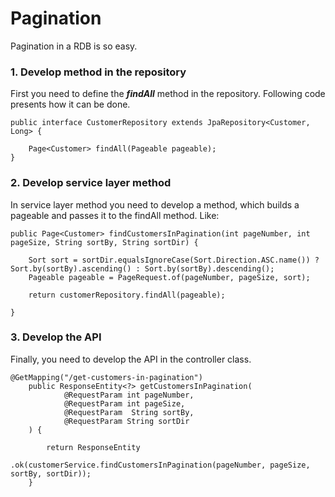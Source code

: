 # Pagination

Pagination in a RDB is so easy.

### 1. Develop method in the repository
First you need to define the ___findAll___ method in the repository. Following code
presents how it can be done.

```
public interface CustomerRepository extends JpaRepository<Customer, Long> {

    Page<Customer> findAll(Pageable pageable);
}
```

### 2. Develop service layer method
In service layer method you need to develop a method, which builds a pageable and
passes it to the findAll method. Like:

```
public Page<Customer> findCustomersInPagination(int pageNumber, int pageSize, String sortBy, String sortDir) {

    Sort sort = sortDir.equalsIgnoreCase(Sort.Direction.ASC.name()) ? Sort.by(sortBy).ascending() : Sort.by(sortBy).descending();
    Pageable pageable = PageRequest.of(pageNumber, pageSize, sort);

    return customerRepository.findAll(pageable);

}
```

### 3. Develop the API
Finally, you need to develop the API in the controller class.

```
@GetMapping("/get-customers-in-pagination")
    public ResponseEntity<?> getCustomersInPagination(
            @RequestParam int pageNumber,
            @RequestParam int pageSize,
            @RequestParam  String sortBy,
            @RequestParam String sortDir
    ) {

        return ResponseEntity
                .ok(customerService.findCustomersInPagination(pageNumber, pageSize, sortBy, sortDir));
    }
```